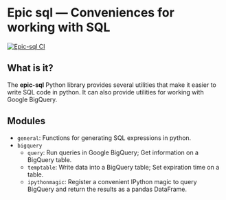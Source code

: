 # Epic sql &mdash; Conveniences for working with SQL
[![Epic-sql CI](https://github.com/epic-framework/epic-sql/actions/workflows/ci.yml/badge.svg)](https://github.com/epic-framework/epic-sql/actions/workflows/ci.yml)

## What is it?

The **epic-sql** Python library provides several utilities that make it easier to write SQL code in python.
It can also provide utilities for working with Google BigQuery. 


## Modules

- `general`: Functions for generating SQL expressions in python.
- `bigquery`
  - `query`: Run queries in Google BigQuery; Get information on a BigQuery table.
  - `temptable`: Write data into a BigQuery table; Set expiration time on a table.
  - `ipythonmagic`: Register a convenient IPython magic to query BigQuery and return the results as a pandas DataFrame.
